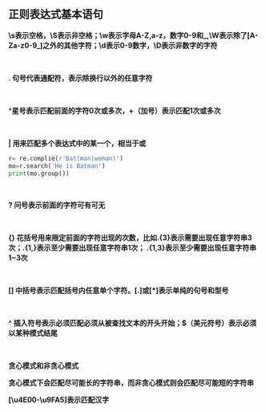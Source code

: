
## 正则表达式基本语句 ##

**\s表示空格，\S表示非空格；\w表示字母A-Z,a-z，数字0-9和_,\W表示除了[A-Za-z0-9_]之外的其他字符；\d表示0-9数字，\D表示非数字的字符**

</br>

**. 句号代表通配符，表示除换行以外的任意字符**

</br>

***星号表示匹配前面的字符0次或多次，+（加号）表示匹配1次或多次**

</br>

**| 用来匹配多个表达式中的某一个，相当于或**

```python
r= re.complie(r'Bat(man|woman)')
mo=r.search('He is Batman')
print(mo.group())
```

</br>

**? 问号表示前面的字符可有可无**

</br>

**{} 花括号用来限定前面的字符出现的次数，比如.{3}表示需要出现任意字符串3次；.{1,}表示至少需要出现任意字符串1次；
.{1,3}表示至少需要出现任意字符串1~3次**

</br>

**[] 中括号表示匹配括号内任意单个字符。[.]或[*]表示单纯的句号和型号**

</br>

**^ 插入符号表示必须匹配必须从被查找文本的开头开始；$（美元符号）表示必须以某种模式结尾**

</br>

**贪心模式和非贪心模式**

**贪心模式下会匹配尽可能长的字符串，而非贪心模式则会匹配尽可能短的字符串**

**[\u4E00-\u9FA5]表示匹配汉字**

